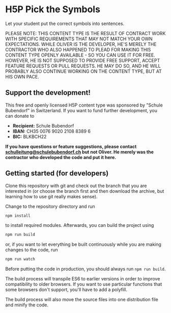 # H5P Pick the Symbols
Let your student put the correct symbols into sentences.

PLEASE NOTE: THIS CONTENT TYPE IS THE RESULT OF CONTRACT WORK WITH SPECIFIC
REQUIREMENTS THAT MAY NOT MATCH YOUR OWN EXPECTATIONS. WHILE OLIVER IS THE
DEVELOPER, HE'S MERELY THE CONTRACTOR WHO ALSO HAPPENED TO PLEAD FOR MAKING 
THIS CONTENT TYPE OPENLY AVAILABLE - SO YOU CAN USE IT FOR FREE. HOWEVER, HE
IS NOT SUPPOSED TO PROVIDE FREE SUPPORT, ACCEPT FEATURE REQUESTS OR PULL 
REQUESTS. HE MAY DO SO, AND HE WILL PROBABLY ALSO CONTINUE WORKING ON THE 
CONTENT TYPE, BUT AT HIS OWN PACE.

## Support the development!
This free and openly licensed H5P content type was sponsored by
"Schule Bubendorf" in Switzerland. If you want to fund further development, you
can donate to

* **Recipient:** Schule Bubendorf
* **IBAN:** CH35 0076 9020 2108 8389 6
* **BIC:** BLKBCH22

**If you have questions or feature suggestions, please contact schulleitung@schulebubendorf.ch but not Oliver. He merely was the contractor who developed the code and put it here.**

## Getting started (for developers)
Clone this repository with git and check out the branch that you are interested
in (or choose the branch first and then download the archive, but learning
how to use git really makes sense).

Change to the repository directory and run
```bash
npm install
```

to install required modules. Afterwards, you can build the project using
```bash
npm run build
```

or, if you want to let everything be built continuously while you are making
changes to the code, run
```bash
npm run watch
```
Before putting the code in production, you should always run `npm run build`.

The build process will transpile ES6 to earlier versions in order to improve
compatibility to older browsers. If you want to use particular functions that
some browsers don't support, you'll have to add a polyfill.

The build process will also move the source files into one distribution file and
minify the code.
